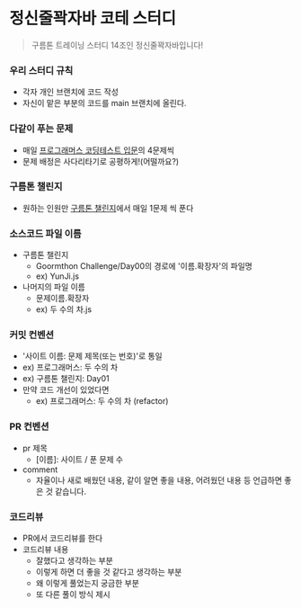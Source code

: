 # 정신줄꽉자바 코테 스터디
> 구름톤 트레이닝 스터디 14조인 정신줄꽉자바입니다!

### 우리 스터디 규칙
- 각자 개인 브랜치에 코드 작성
- 자신이 맡은 부분의 코드를 main 브랜치에 올린다.

### 다같이 푸는 문제
- 매일 [프로그래머스 코딩테스트 입문](https://school.programmers.co.kr/learn/challenges/beginner?order=acceptance_desc)의 4문제씩
- 문제 배정은 사다리타기로 공평하게!(어떨까요?)

### 구름톤 챌린지
- 원하는 인원만 [구름톤 챌린지](https://level.goorm.io/l/challenge/goormthon-challenge)에서 매일 1문제 씩 푼다

### 소스코드 파일 이름
- 구름톤 챌린지
  - Goormthon Challenge/Day00의 경로에 '이름.확장자'의 파일명
  - ex) YunJi.js
- 나머지의 파일 이름
  - 문제이름.확장자
  - ex) 두 수의 차.js

### 커밋 컨벤션
- '사이트 이름: 문제 제목(또는 번호)'로 통일
- ex) 프로그래머스: 두 수의 차
- ex) 구름톤 챌린지: Day01
- 만약 코드 개선이 있었다면
  -  ex) 프로그래머스: 두 수의 차 (refactor)

### PR 컨벤션
- pr 제목
  - [이름]: 사이트 / 푼 문제 수
- comment
  - 자율이나 새로 배웠던 내용, 같이 알면 좋을 내용, 어려웠던 내용 등 언급하면 좋은 것 같습니다.

### 코드리뷰
- PR에서 코드리뷰를 한다
- 코드리뷰 내용
  - 잘했다고 생각하는 부분
  - 이렇게 하면 더 좋을 것 같다고 생각하는 부분
  - 왜 이렇게 풀었는지 궁금한 부분
  - 또 다른 풀이 방식 제시


